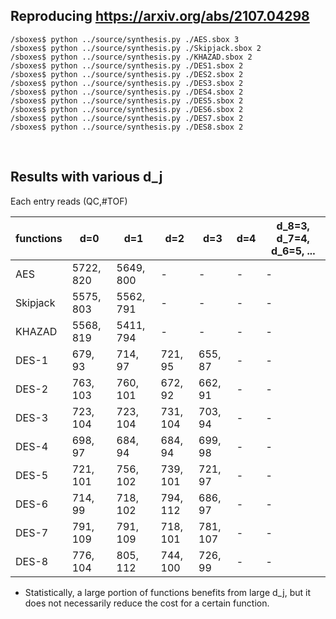 ## Reproducing https://arxiv.org/abs/2107.04298

```
/sboxes$ python ../source/synthesis.py ./AES.sbox 3
/sboxes$ python ../source/synthesis.py ./Skipjack.sbox 2
/sboxes$ python ../source/synthesis.py ./KHAZAD.sbox 2
/sboxes$ python ../source/synthesis.py ./DES1.sbox 2
/sboxes$ python ../source/synthesis.py ./DES2.sbox 2
/sboxes$ python ../source/synthesis.py ./DES3.sbox 2
/sboxes$ python ../source/synthesis.py ./DES4.sbox 2
/sboxes$ python ../source/synthesis.py ./DES5.sbox 2
/sboxes$ python ../source/synthesis.py ./DES6.sbox 2
/sboxes$ python ../source/synthesis.py ./DES7.sbox 2
/sboxes$ python ../source/synthesis.py ./DES8.sbox 2
```

</br>

## Results with various d_j
Each entry reads (QC,#TOF)  

|  functions |      d=0      |      d=1      |      d=2      |      d=3      |      d=4      | d_8=3, d_7=4, d_6=5, ... |
|    ----    |      ----     |     ----      |     ----      |     ----      |     ----      |         ----             |
|    AES     | 5722, 820     | 5649, 800     |       -       |       -       |       -       |            -             |
|  Skipjack  | 5575, 803     | 5562, 791     |       -       |       -       |       -       |            -             |
|   KHAZAD   | 5568, 819     | 5411, 794     |       -       |       -       |       -       |            -             |
|   DES-1    | 679, 93       | 714, 97       | 721, 95       | 655, 87       |       -       |            -             |
|   DES-2    | 763, 103      | 760, 101      | 672, 92       | 662, 91       |       -       |            -             |
|   DES-3    | 723, 104      | 723, 104      | 731, 104      | 703, 94       |       -       |            -             |
|   DES-4    | 698, 97       | 684, 94       | 684, 94       | 699, 98       |       -       |            -             |
|   DES-5    | 721, 101      | 756, 102      | 739, 101      | 721, 97       |       -       |            -             |
|   DES-6    | 714, 99       | 718, 102      | 794, 112      | 686, 97       |       -       |            -             |
|   DES-7    | 791, 109      | 791, 109      | 718, 101      | 781, 107      |       -       |            -             |
|   DES-8    | 776, 104      | 805, 112      | 744, 100      | 726, 99       |       -       |            -             |

* Statistically, a large portion of functions benefits from large d_j, but it does not necessarily reduce the cost for a certain function.
